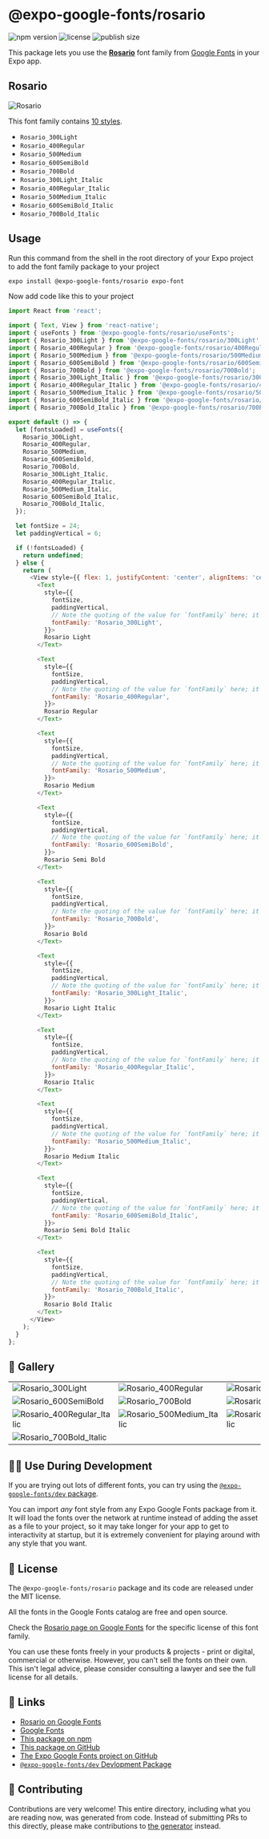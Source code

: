 # @expo-google-fonts/rosario

![npm version](https://flat.badgen.net/npm/v/@expo-google-fonts/rosario)
![license](https://flat.badgen.net/github/license/expo/google-fonts)
![publish size](https://flat.badgen.net/packagephobia/install/@expo-google-fonts/rosario)

This package lets you use the [**Rosario**](https://fonts.google.com/specimen/Rosario) font family from [Google Fonts](https://fonts.google.com/) in your Expo app.

## Rosario

![Rosario](./font-family.png)

This font family contains [10 styles](#-gallery).

- `Rosario_300Light`
- `Rosario_400Regular`
- `Rosario_500Medium`
- `Rosario_600SemiBold`
- `Rosario_700Bold`
- `Rosario_300Light_Italic`
- `Rosario_400Regular_Italic`
- `Rosario_500Medium_Italic`
- `Rosario_600SemiBold_Italic`
- `Rosario_700Bold_Italic`

## Usage

Run this command from the shell in the root directory of your Expo project to add the font family package to your project
```sh
expo install @expo-google-fonts/rosario expo-font
```

Now add code like this to your project
```js
import React from 'react';

import { Text, View } from 'react-native';
import { useFonts } from '@expo-google-fonts/rosario/useFonts';
import { Rosario_300Light } from '@expo-google-fonts/rosario/300Light';
import { Rosario_400Regular } from '@expo-google-fonts/rosario/400Regular';
import { Rosario_500Medium } from '@expo-google-fonts/rosario/500Medium';
import { Rosario_600SemiBold } from '@expo-google-fonts/rosario/600SemiBold';
import { Rosario_700Bold } from '@expo-google-fonts/rosario/700Bold';
import { Rosario_300Light_Italic } from '@expo-google-fonts/rosario/300Light_Italic';
import { Rosario_400Regular_Italic } from '@expo-google-fonts/rosario/400Regular_Italic';
import { Rosario_500Medium_Italic } from '@expo-google-fonts/rosario/500Medium_Italic';
import { Rosario_600SemiBold_Italic } from '@expo-google-fonts/rosario/600SemiBold_Italic';
import { Rosario_700Bold_Italic } from '@expo-google-fonts/rosario/700Bold_Italic';

export default () => {
  let [fontsLoaded] = useFonts({
    Rosario_300Light,
    Rosario_400Regular,
    Rosario_500Medium,
    Rosario_600SemiBold,
    Rosario_700Bold,
    Rosario_300Light_Italic,
    Rosario_400Regular_Italic,
    Rosario_500Medium_Italic,
    Rosario_600SemiBold_Italic,
    Rosario_700Bold_Italic,
  });

  let fontSize = 24;
  let paddingVertical = 6;

  if (!fontsLoaded) {
    return undefined;
  } else {
    return (
      <View style={{ flex: 1, justifyContent: 'center', alignItems: 'center' }}>
        <Text
          style={{
            fontSize,
            paddingVertical,
            // Note the quoting of the value for `fontFamily` here; it expects a string!
            fontFamily: 'Rosario_300Light',
          }}>
          Rosario Light
        </Text>

        <Text
          style={{
            fontSize,
            paddingVertical,
            // Note the quoting of the value for `fontFamily` here; it expects a string!
            fontFamily: 'Rosario_400Regular',
          }}>
          Rosario Regular
        </Text>

        <Text
          style={{
            fontSize,
            paddingVertical,
            // Note the quoting of the value for `fontFamily` here; it expects a string!
            fontFamily: 'Rosario_500Medium',
          }}>
          Rosario Medium
        </Text>

        <Text
          style={{
            fontSize,
            paddingVertical,
            // Note the quoting of the value for `fontFamily` here; it expects a string!
            fontFamily: 'Rosario_600SemiBold',
          }}>
          Rosario Semi Bold
        </Text>

        <Text
          style={{
            fontSize,
            paddingVertical,
            // Note the quoting of the value for `fontFamily` here; it expects a string!
            fontFamily: 'Rosario_700Bold',
          }}>
          Rosario Bold
        </Text>

        <Text
          style={{
            fontSize,
            paddingVertical,
            // Note the quoting of the value for `fontFamily` here; it expects a string!
            fontFamily: 'Rosario_300Light_Italic',
          }}>
          Rosario Light Italic
        </Text>

        <Text
          style={{
            fontSize,
            paddingVertical,
            // Note the quoting of the value for `fontFamily` here; it expects a string!
            fontFamily: 'Rosario_400Regular_Italic',
          }}>
          Rosario Italic
        </Text>

        <Text
          style={{
            fontSize,
            paddingVertical,
            // Note the quoting of the value for `fontFamily` here; it expects a string!
            fontFamily: 'Rosario_500Medium_Italic',
          }}>
          Rosario Medium Italic
        </Text>

        <Text
          style={{
            fontSize,
            paddingVertical,
            // Note the quoting of the value for `fontFamily` here; it expects a string!
            fontFamily: 'Rosario_600SemiBold_Italic',
          }}>
          Rosario Semi Bold Italic
        </Text>

        <Text
          style={{
            fontSize,
            paddingVertical,
            // Note the quoting of the value for `fontFamily` here; it expects a string!
            fontFamily: 'Rosario_700Bold_Italic',
          }}>
          Rosario Bold Italic
        </Text>
      </View>
    );
  }
};

```

## 🔡 Gallery


||||
|-|-|-|
|![Rosario_300Light](.//300Light/Rosario_300Light.ttf.png)|![Rosario_400Regular](.//400Regular/Rosario_400Regular.ttf.png)|![Rosario_500Medium](.//500Medium/Rosario_500Medium.ttf.png)||
|![Rosario_600SemiBold](.//600SemiBold/Rosario_600SemiBold.ttf.png)|![Rosario_700Bold](.//700Bold/Rosario_700Bold.ttf.png)|![Rosario_300Light_Italic](.//300Light_Italic/Rosario_300Light_Italic.ttf.png)||
|![Rosario_400Regular_Italic](.//400Regular_Italic/Rosario_400Regular_Italic.ttf.png)|![Rosario_500Medium_Italic](.//500Medium_Italic/Rosario_500Medium_Italic.ttf.png)|![Rosario_600SemiBold_Italic](.//600SemiBold_Italic/Rosario_600SemiBold_Italic.ttf.png)||
|![Rosario_700Bold_Italic](.//700Bold_Italic/Rosario_700Bold_Italic.ttf.png)||||


## 👩‍💻 Use During Development

If you are trying out lots of different fonts, you can try using the [`@expo-google-fonts/dev` package](https://github.com/freeboub/google-fonts/tree/master/font-packages/dev#readme).

You can import *any* font style from any Expo Google Fonts package from it. It will load the fonts
over the network at runtime instead of adding the asset as a file to your project, so it may take longer
for your app to get to interactivity at startup, but it is extremely convenient
for playing around with any style that you want.

## 📖 License

The `@expo-google-fonts/rosario` package and its code are released under the MIT license.

All the fonts in the Google Fonts catalog are free and open source.

Check the [Rosario page on Google Fonts](https://fonts.google.com/specimen/Rosario) for the specific license of this font family.

You can use these fonts freely in your products & projects - print or digital, commercial or otherwise. However, you can't sell the fonts on their own. This isn't legal advice, please consider consulting a lawyer and see the full license for all details.

## 🔗 Links

- [Rosario on Google Fonts](https://fonts.google.com/specimen/Rosario)
- [Google Fonts](https://fonts.google.com/)
- [This package on npm](https://www.npmjs.com/package/@expo-google-fonts/rosario)
- [This package on GitHub](https://github.com/freeboub/google-fonts/tree/master/font-packages/rosario)
- [The Expo Google Fonts project on GitHub](https://github.com/freeboub/google-fonts)
- [`@expo-google-fonts/dev` Devlopment Package](https://github.com/freeboub/google-fonts/tree/master/font-packages/dev)

## 🤝 Contributing

Contributions are very welcome! This entire directory, including what you are reading now, was generated from code. Instead of submitting PRs to this directly, please make contributions to [the generator](https://github.com/freeboub/google-fonts/tree/master/packages/generator) instead.
